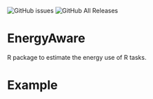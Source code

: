 
<!-- badges: start -->
<!--![GitHub release (latest by date)](https://img.shields.io/github/v/release/timonelmer/EnergyUse)
![GitHub Release Date](https://img.shields.io/github/release-date/timonelmer/EnergyUse) -->
![GitHub issues](https://img.shields.io/github/issues-raw/timonelmer/EnergyUse)
![GitHub All Releases](https://img.shields.io/github/downloads/timonelmer/EnergyUse/total)
<!-- [![Codecov test coverage](https://codecov.io/gh/timonelmer/EnergyUse/branch/master/graph/badge.svg)](https://codecov.io/gh/timonelmer/EnergyUse?branch=master) -->
<!-- badges: end -->

# EnergyAware
R package to estimate the energy use of R tasks.


# Example


